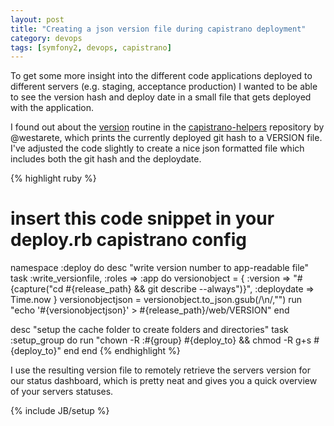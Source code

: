 ```yaml
---
layout: post
title: "Creating a json version file during capistrano deployment"
category: devops
tags: [symfony2, devops, capistrano]
---
```


To get some more insight into the different code applications deployed to different servers (e.g. staging, acceptance production) I wanted to be able to see the version hash and deploy date in a small file that gets deployed with the application.

I found out about the [version](https://github.com/westarete/capistrano-helpers/blob/master/lib/capistrano-helpers/version.rb) routine in the [capistrano-helpers](https://github.com/westarete/capistrano-helpers) repository by @westarete, which prints the currently deployed git hash to a VERSION file. I've adjusted the code slightly to create a nice json formatted file which includes both the git hash and the deploydate. 

{% highlight ruby %}
# insert this code snippet in your deploy.rb capistrano config
namespace :deploy do
  desc "write version number to app-readable file"
  task :write_versionfile, :roles => :app do
    versionobject = {
      :version => "#{capture("cd #{release_path} && git describe --always")}",
      :deploydate => Time.now
    }
    versionobjectjson = versionobject.to_json.gsub(/\\n/,"")
    run "echo '#{versionobjectjson}' > #{release_path}/web/VERSION"
  end

  desc "setup the cache folder to create folders and directories"
  task :setup_group do
    run "chown -R :#{group} #{deploy_to} && chmod -R g+s #{deploy_to}"
  end
end
{% endhighlight %}

I use the resulting version file to remotely retrieve the servers version for our status dashboard, which is pretty neat and gives you a quick overview of your servers statuses.

{% include JB/setup %}
